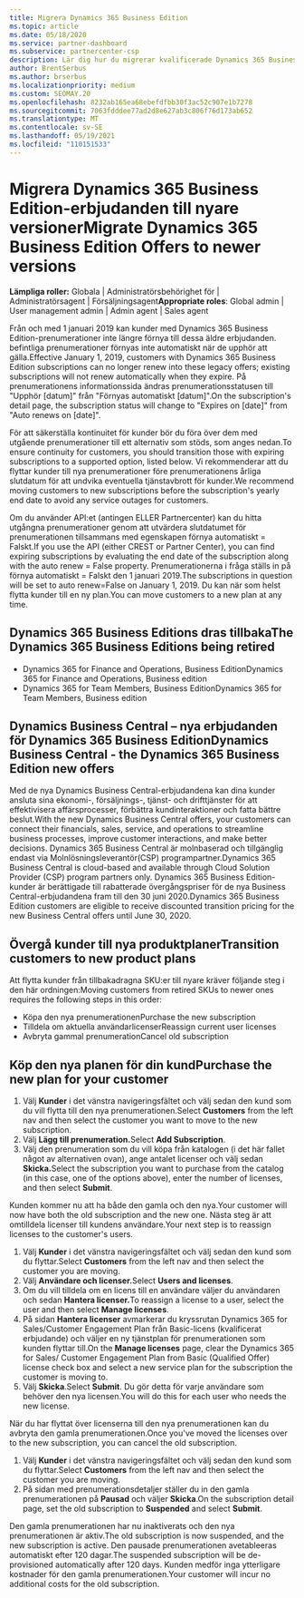 ```yaml
---
title: Migrera Dynamics 365 Business Edition
ms.topic: article
ms.date: 05/18/2020
ms.service: partner-dashboard
ms.subservice: partnercenter-csp
description: Lär dig hur du migrerar kvalificerade Dynamics 365 Business Edition-erbjudanden till nyare versioner innan de upphör att gälla.
author: BrentSerbus
ms.author: brserbus
ms.localizationpriority: medium
ms.custom: SEOMAY.20
ms.openlocfilehash: 8232ab165ea68ebefdfbb30f3ac52c907e1b7278
ms.sourcegitcommit: 7063fdddee77ad2d8e627ab3c806f76d173ab652
ms.translationtype: MT
ms.contentlocale: sv-SE
ms.lasthandoff: 05/19/2021
ms.locfileid: "110151533"
---
```

# <a name="migrate-dynamics-365-business-edition-offers-to-newer-versions"></a><span data-ttu-id="8b8df-103">Migrera Dynamics 365 Business Edition-erbjudanden till nyare versioner</span><span class="sxs-lookup"><span data-stu-id="8b8df-103">Migrate Dynamics 365 Business Edition Offers to newer versions</span></span>

<span data-ttu-id="8b8df-104">**Lämpliga roller:** Globala | Administratörsbehörighet för | Administratörsagent | Försäljningsagent</span><span class="sxs-lookup"><span data-stu-id="8b8df-104">**Appropriate roles**: Global admin | User management admin | Admin agent | Sales agent</span></span>

<span data-ttu-id="8b8df-105">Från och med 1 januari 2019 kan kunder med Dynamics 365 Business Edition-prenumerationer inte längre förnya till dessa äldre erbjudanden. befintliga prenumerationer förnyas inte automatiskt när de upphör att gälla.</span><span class="sxs-lookup"><span data-stu-id="8b8df-105">Effective January 1, 2019, customers with Dynamics 365 Business Edition subscriptions can no longer renew into these legacy offers; existing subscriptions will not renew automatically when they expire.</span></span> <span data-ttu-id="8b8df-106">På prenumerationens informationssida ändras prenumerationsstatusen till "Upphör [datum]" från "Förnyas automatiskt [datum]".</span><span class="sxs-lookup"><span data-stu-id="8b8df-106">On the subscription's detail page, the subscription status will change to "Expires on [date]" from "Auto renews on [date]".</span></span>

<span data-ttu-id="8b8df-107">För att säkerställa kontinuitet för kunder bör du föra över dem med utgående prenumerationer till ett alternativ som stöds, som anges nedan.</span><span class="sxs-lookup"><span data-stu-id="8b8df-107">To ensure continuity for customers, you should transition those with expiring subscriptions to a supported option, listed below.</span></span> <span data-ttu-id="8b8df-108">Vi rekommenderar att du flyttar kunder till nya prenumerationer före prenumerationens årliga slutdatum för att undvika eventuella tjänstavbrott för kunder.</span><span class="sxs-lookup"><span data-stu-id="8b8df-108">We recommend moving customers to new subscriptions before the subscription's yearly end date to avoid any service outages for customers.</span></span>

<span data-ttu-id="8b8df-109">Om du använder API:et (antingen ELLER Partnercenter) kan du hitta utgångna prenumerationer genom att utvärdera slutdatumet för prenumerationen tillsammans med egenskapen förnya automatiskt = Falskt.</span><span class="sxs-lookup"><span data-stu-id="8b8df-109">If you use the API (either CREST or Partner Center), you can find expiring subscriptions by evaluating the end date of the subscription along with the auto renew = False property.</span></span> <span data-ttu-id="8b8df-110">Prenumerationerna i fråga ställs in på förnya automatiskt = Falskt den 1 januari 2019.</span><span class="sxs-lookup"><span data-stu-id="8b8df-110">The subscriptions in question will be set to auto renew=False on January 1, 2019.</span></span> <span data-ttu-id="8b8df-111">Du kan när som helst flytta kunder till en ny plan.</span><span class="sxs-lookup"><span data-stu-id="8b8df-111">You can move customers to a new plan at any time.</span></span> 

## <a name="the-dynamics-365-business-editions-being-retired"></a><span data-ttu-id="8b8df-112">Dynamics 365 Business Editions dras tillbaka</span><span class="sxs-lookup"><span data-stu-id="8b8df-112">The Dynamics 365 Business Editions being retired</span></span>

- <span data-ttu-id="8b8df-113">Dynamics 365 for Finance and Operations, Business Edition</span><span class="sxs-lookup"><span data-stu-id="8b8df-113">Dynamics 365 for Finance and Operations, Business edition</span></span>
- <span data-ttu-id="8b8df-114">Dynamics 365 for Team Members, Business Edition</span><span class="sxs-lookup"><span data-stu-id="8b8df-114">Dynamics 365 for Team Members, Business edition</span></span>

## <a name="dynamics-business-central---the-dynamics-365-business-edition-new-offers"></a><span data-ttu-id="8b8df-115">Dynamics Business Central – nya erbjudanden för Dynamics 365 Business Edition</span><span class="sxs-lookup"><span data-stu-id="8b8df-115">Dynamics Business Central - the Dynamics 365 Business Edition new offers</span></span>

<span data-ttu-id="8b8df-116">Med de nya Dynamics Business Central-erbjudandena kan dina kunder ansluta sina ekonomi-, försäljnings-, tjänst- och drifttjänster för att effektivisera affärsprocesser, förbättra kundinteraktioner och fatta bättre beslut.</span><span class="sxs-lookup"><span data-stu-id="8b8df-116">With the new Dynamics Business Central offers, your customers can connect their financials, sales, service, and operations to streamline business processes, improve customer interactions, and make better decisions.</span></span> <span data-ttu-id="8b8df-117">Dynamics 365 Business Central är molnbaserad och tillgänglig endast via Molnlösningsleverantör(CSP) programpartner.</span><span class="sxs-lookup"><span data-stu-id="8b8df-117">Dynamics 365 Business Central is cloud-based and available through Cloud Solution Provider (CSP) program partners only.</span></span>
<span data-ttu-id="8b8df-118">Dynamics 365 Business Edition-kunder är berättigade till rabatterade övergångspriser för de nya Business Central-erbjudandena fram till den 30 juni 2020.</span><span class="sxs-lookup"><span data-stu-id="8b8df-118">Dynamics 365 Business Edition customers are eligible to receive discounted transition pricing for the new Business Central offers until June 30, 2020.</span></span>

## <a name="transition-customers-to-new-product-plans"></a><span data-ttu-id="8b8df-119">Övergå kunder till nya produktplaner</span><span class="sxs-lookup"><span data-stu-id="8b8df-119">Transition customers to new product plans</span></span>

 <span data-ttu-id="8b8df-120">Att flytta kunder från tillbakadragna SKU:er till nyare kräver följande steg i den här ordningen:</span><span class="sxs-lookup"><span data-stu-id="8b8df-120">Moving customers from retired SKUs to newer ones requires the following steps in this order:</span></span>

- <span data-ttu-id="8b8df-121">Köpa den nya prenumerationen</span><span class="sxs-lookup"><span data-stu-id="8b8df-121">Purchase the new subscription</span></span>
- <span data-ttu-id="8b8df-122">Tilldela om aktuella användarlicenser</span><span class="sxs-lookup"><span data-stu-id="8b8df-122">Reassign current user licenses</span></span>
- <span data-ttu-id="8b8df-123">Avbryta gammal prenumeration</span><span class="sxs-lookup"><span data-stu-id="8b8df-123">Cancel old subscription</span></span>

## <a name="purchase-the-new-plan-for-your-customer"></a><span data-ttu-id="8b8df-124">Köp den nya planen för din kund</span><span class="sxs-lookup"><span data-stu-id="8b8df-124">Purchase the new plan for your customer</span></span>

1. <span data-ttu-id="8b8df-125">Välj **Kunder** i det vänstra navigeringsfältet och välj sedan den kund som du vill flytta till den nya prenumerationen.</span><span class="sxs-lookup"><span data-stu-id="8b8df-125">Select **Customers** from the left nav and then select the customer you want to move to the new subscription.</span></span>
2. <span data-ttu-id="8b8df-126">Välj **Lägg till prenumeration.**</span><span class="sxs-lookup"><span data-stu-id="8b8df-126">Select **Add Subscription**.</span></span>
3. <span data-ttu-id="8b8df-127">Välj den prenumeration som du vill köpa från katalogen (i det här fallet något av alternativen ovan), ange antalet licenser och välj sedan **Skicka.**</span><span class="sxs-lookup"><span data-stu-id="8b8df-127">Select the subscription you want to purchase from the catalog (in this case, one of the options above), enter the number of licenses, and then select **Submit**.</span></span> 

<span data-ttu-id="8b8df-128">Kunden kommer nu att ha både den gamla och den nya.</span><span class="sxs-lookup"><span data-stu-id="8b8df-128">Your customer will now have both the old subscription and the new one.</span></span> <span data-ttu-id="8b8df-129">Nästa steg är att omtilldela licenser till kundens användare.</span><span class="sxs-lookup"><span data-stu-id="8b8df-129">Your next step is to reassign licenses to the customer's users.</span></span>

1. <span data-ttu-id="8b8df-130">Välj **Kunder** i det vänstra navigeringsfältet och välj sedan den kund som du flyttar.</span><span class="sxs-lookup"><span data-stu-id="8b8df-130">Select **Customers** from the left nav and then select the customer you are moving.</span></span>
2. <span data-ttu-id="8b8df-131">Välj **Användare och licenser.**</span><span class="sxs-lookup"><span data-stu-id="8b8df-131">Select **Users and licenses**.</span></span>
3. <span data-ttu-id="8b8df-132">Om du vill tilldela om en licens till en användare väljer du användaren och sedan **Hantera licenser.**</span><span class="sxs-lookup"><span data-stu-id="8b8df-132">To reassign a license to a user, select the user and then select **Manage licenses**.</span></span> 
4. <span data-ttu-id="8b8df-133">På sidan **Hantera licenser** avmarkerar du kryssrutan Dynamics 365 for Sales/Customer Engagement Plan från Basic-licens (kvalificerat erbjudande) och väljer en ny tjänstplan för prenumerationen som kunden flyttar till.</span><span class="sxs-lookup"><span data-stu-id="8b8df-133">On the **Manage licenses** page, clear the Dynamics 365 for Sales/ Customer Engagement Plan from Basic (Qualified Offer) license check box and select a new service plan for the subscription the customer is moving to.</span></span> 
5. <span data-ttu-id="8b8df-134">Välj **Skicka**.</span><span class="sxs-lookup"><span data-stu-id="8b8df-134">Select **Submit**.</span></span> <span data-ttu-id="8b8df-135">Du gör detta för varje användare som behöver den nya licensen.</span><span class="sxs-lookup"><span data-stu-id="8b8df-135">You will do this for each user who needs the new license.</span></span> 

<span data-ttu-id="8b8df-136">När du har flyttat över licenserna till den nya prenumerationen kan du avbryta den gamla prenumerationen.</span><span class="sxs-lookup"><span data-stu-id="8b8df-136">Once you've moved the licenses over to the new subscription, you can cancel the old subscription.</span></span> 

1. <span data-ttu-id="8b8df-137">Välj **Kunder** i det vänstra navigeringsfältet och välj sedan den kund som du flyttar.</span><span class="sxs-lookup"><span data-stu-id="8b8df-137">Select **Customers** from the left nav and then select the customer you are moving.</span></span>
2. <span data-ttu-id="8b8df-138">På sidan med prenumerationsdetaljer ställer du in den gamla prenumerationen på **Pausad** och väljer **Skicka**.</span><span class="sxs-lookup"><span data-stu-id="8b8df-138">On the subscription detail page, set the old subscription to **Suspended** and select **Submit**.</span></span>

<span data-ttu-id="8b8df-139">Den gamla prenumerationen har nu inaktiverats och den nya prenumerationen är aktiv.</span><span class="sxs-lookup"><span data-stu-id="8b8df-139">The old subscription is now suspended, and the new subscription is active.</span></span> <span data-ttu-id="8b8df-140">Den pausade prenumerationen avetableeras automatiskt efter 120 dagar.</span><span class="sxs-lookup"><span data-stu-id="8b8df-140">The suspended subscription will be de-provisioned automatically after 120 days.</span></span> <span data-ttu-id="8b8df-141">Kunden medför inga ytterligare kostnader för den gamla prenumerationen.</span><span class="sxs-lookup"><span data-stu-id="8b8df-141">Your customer will incur no additional costs for the old subscription.</span></span>
